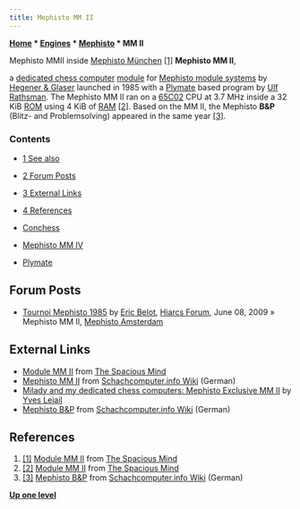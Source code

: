 ```yaml
---
title: Mephisto MM II
---
```

**[Home](Home "Home") \* [Engines](Engines "Engines") \* [Mephisto](Mephisto "Mephisto") \* MM II**



 [](http://www.spacious-mind.com/html/module_mm_ii.html) Mephisto MMII inside [Mephisto München](Mephisto_Module_Systems#Munchen "Mephisto Module Systems") <a id="cite-note-1" href="#cite-ref-1">[1]</a> 
**Mephisto MM II**,  

a [dedicated chess computer](Dedicated_Chess_Computers "Dedicated Chess Computers") [module](Module "Module") for [Mephisto module systems](Mephisto_Module_Systems "Mephisto Module Systems") by [Hegener & Glaser](Hegener_%26_Glaser "Hegener & Glaser") launched in 1985 with a [Plymate](Plymate "Plymate") based program by [Ulf Rathsman](Ulf_Rathsman "Ulf Rathsman"). The Mephisto MM II ran on a [65C02](6502 "6502") CPU at 3.7 MHz inside a 32 KiB [ROM](Memory#ROM "Memory") using 4 KiB of [RAM](Memory#RAM "Memory") <a id="cite-note-2" href="#cite-ref-2">[2]</a>. Based on the MM II, the Mephisto **B&P** (Blitz- and Problemsolving) appeared in the same year <a id="cite-note-3" href="#cite-ref-3">[3]</a>.



### Contents


* [1 See also](#see-also)
* [2 Forum Posts](#forum-posts)
* [3 External Links](#external-links)
* [4 References](#references)






* [Conchess](Conchess "Conchess")
* [Mephisto MM IV](Mephisto_MM_IV "Mephisto MM IV")
* [Plymate](Plymate "Plymate")


## Forum Posts


* [Tournoi Mephisto 1985](http://www.hiarcs.net/forums/viewtopic.php?t=2428) by [Eric Belot](index.php?title=Eric_Belot&action=edit&redlink=1 "Eric Belot (page does not exist)"), [Hiarcs Forum](Computer_Chess_Forums "Computer Chess Forums"), June 08, 2009 » Mephisto MM II, [Mephisto Amsterdam](Mephisto_Amsterdam "Mephisto Amsterdam")


## External Links


* [Module MM II](http://www.spacious-mind.com/html/module_mm_ii.html) from [The Spacious Mind](The_Spacious_Mind "The Spacious Mind")
* [Mephisto MM II](http://www.schach-computer.info/wiki/index.php/Mephisto_MM_II) from [Schachcomputer.info Wiki](http://www.schach-computer.info/wiki/index.php/Hauptseite_En) (German)
* [Milady and my dedicated chess computers: Mephisto Exclusive MM II](http://milady-chess.blogspot.de/p/mephisto-exclusive-mm-ii.html) by [Yves Lejail](index.php?title=Yves_Lejail&action=edit&redlink=1 "Yves Lejail (page does not exist)")
* [Mephisto B&P](http://www.schach-computer.info/wiki/index.php/Mephisto_B%26P) from [Schachcomputer.info Wiki](http://www.schach-computer.info/wiki/index.php/Hauptseite_En) (German)


## References


1. <a id="cite-ref-1" href="#cite-note-1">[1]</a> [Module MM II](http://www.spacious-mind.com/html/module_mm_ii.html) from [The Spacious Mind](The_Spacious_Mind "The Spacious Mind")
2. <a id="cite-ref-2" href="#cite-note-2">[2]</a> [Module MM II](http://www.spacious-mind.com/html/module_mm_ii.html) from [The Spacious Mind](The_Spacious_Mind "The Spacious Mind")
3. <a id="cite-ref-3" href="#cite-note-3">[3]</a> [Mephisto B&P](http://www.schach-computer.info/wiki/index.php/Mephisto_B%26P) from [Schachcomputer.info Wiki](http://www.schach-computer.info/wiki/index.php/Hauptseite_En) (German)

**[Up one level](Mephisto "Mephisto")**







 
